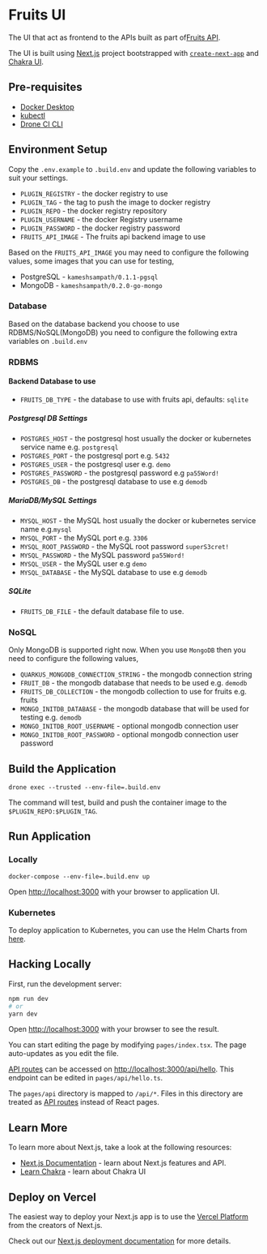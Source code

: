 # Fruits UI

The UI that act as frontend to the APIs built as part of[Fruits API](https://github.com/harness-apps/fruits-app).

 The UI is built using [Next.js](https://nextjs.org/) project bootstrapped with [`create-next-app`](https://github.com/vercel/next.js/tree/canary/packages/create-next-app) and [Chakra UI](https://chakra-ui.com).

## Pre-requisites

- [Docker Desktop](https://docs.docker.com/desktop/)
- [kubectl](https://kubernetes.io/docs/tasks/tools)
- [Drone CI CLI](https://docs.drone.io/cli/install/)

## Environment Setup

Copy the `.env.example` to `.build.env` and update the following variables to suit your settings.

- `PLUGIN_REGISTRY` - the docker registry to use
- `PLUGIN_TAG`      - the tag to push the image to docker registry
- `PLUGIN_REPO`     - the docker registry repository
- `PLUGIN_USERNAME` - the docker Registry username
- `PLUGIN_PASSWORD` - the docker registry password
- `FRUITS_API_IMAGE` - The fruits api backend image to use

Based on the `FRUITS_API_IMAGE` you may need to configure the following values, some images that you can use for testing,

- PostgreSQL - `kameshsampath/0.1.1-pgsql`
- MongoDB - `kameshsampath/0.2.0-go-mongo`

### Database

Based on the database backend you choose to use RDBMS/NoSQL(MongoDB) you need to configure the following extra variables on `.build.env`

### RDBMS

#### Backend Database to use

- `FRUITS_DB_TYPE` - the database to use with fruits api, defaults: `sqlite`

##### Postgresql DB Settings

- `POSTGRES_HOST` - the postgresql host usually the docker or kubernetes service name e.g. `postgresql`
- `POSTGRES_PORT` - the postgresql port e.g. `5432`
- `POSTGRES_USER` - the postgresql user e.g. `demo`
- `POSTGRES_PASSWORD` - the postgresql password e.g `pa55Word!`
- `POSTGRES_DB` - the postgresql database to use e.g `demodb`

##### MariaDB/MySQL Settings

- `MYSQL_HOST` - the MySQL host usually the docker or kubernetes service name e.g.`mysql`
- `MYSQL_PORT` - the MySQL port e.g. `3306`
- `MYSQL_ROOT_PASSWORD` - the MySQL root password `superS3cret!`
- `MYSQL_PASSWORD` - the MySQL password `pa55Word!`
- `MYSQL_USER` - the MySQL user e.g `demo`
- `MYSQL_DATABASE` - the MySQL database to use e.g `demodb`

##### SQLite

- `FRUITS_DB_FILE` - the default database file to use.

### NoSQL

Only MongoDB is supported right now. When you use `MongoDB` then you need to configure the following values,

- `QUARKUS_MONGODB_CONNECTION_STRING` - the mongodb connection string
- `FRUIT_DB` - the mongodb database that needs to be used e.g. `demodb`
- `FRUITS_DB_COLLECTION` - the mongodb collection to use for fruits e.g. fruits
- `MONGO_INITDB_DATABASE` - the mongodb database that will be used for testing e.g. `demodb`
- `MONGO_INITDB_ROOT_USERNAME` - optional mongodb connection user
- `MONGO_INITDB_ROOT_PASSWORD` - optional mongodb connection user password

## Build the Application

```shell
drone exec --trusted --env-file=.build.env
```

The command will test, build and push the container image to the `$PLUGIN_REPO:$PLUGIN_TAG`.

## Run Application

### Locally

```shell
docker-compose --env-file=.build.env up
```

Open [http://localhost:3000](http://localhost:3000) with your browser to application UI.

### Kubernetes

To deploy application to Kubernetes, you can use the Helm Charts from [here](https://github.com/harness-apps/fruits-app).

## Hacking Locally

First, run the development server:

```bash
npm run dev
# or
yarn dev
```

Open [http://localhost:3000](http://localhost:3000) with your browser to see the result.

You can start editing the page by modifying `pages/index.tsx`. The page auto-updates as you edit the file.

[API routes](https://nextjs.org/docs/api-routes/introduction) can be accessed on [http://localhost:3000/api/hello](http://localhost:3000/api/hello). This endpoint can be edited in `pages/api/hello.ts`.

The `pages/api` directory is mapped to `/api/*`. Files in this directory are treated as [API routes](https://nextjs.org/docs/api-routes/introduction) instead of React pages.

## Learn More

To learn more about Next.js, take a look at the following resources:

- [Next.js Documentation](https://nextjs.org/docs) - learn about Next.js features and API.
- [Learn Chakra](https://chakra-ui.com/docs/getting-started) - learn about Chakra UI

## Deploy on Vercel

The easiest way to deploy your Next.js app is to use the [Vercel Platform](https://vercel.com/new?utm_medium=default-template&filter=next.js&utm_source=create-next-app&utm_campaign=create-next-app-readme) from the creators of Next.js.

Check out our [Next.js deployment documentation](https://nextjs.org/docs/deployment) for more details.
